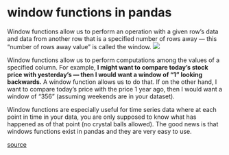 # window functions in pandas

Window functions allow us to perform an operation with a given row’s data and data from another row that is a specified number of rows away — this “number of rows away value” is called the window.
<img src="https://miro.medium.com/max/1400/1*WAnIuMQZB40HfqOt5dzxVw.jpeg">

Window functions allow us to perform computations among the values of a specified column. For example, **I might want to compare today’s stock price with yesterday’s — then I would want a window of “1” looking backwards.** A window function allows us to do that. If on the other hand, I want to compare today’s price with the price 1 year ago, then I would want a window of “356” (assuming weekends are in your dataset).

Window functions are especially useful for time series data where at each point in time in your data, you are only supposed to know what has happened as of that point (no crystal balls allowed). The good news is that windows functions exist in pandas and they are very easy to use.

[source](https://towardsdatascience.com/window-functions-in-pandas-eaece0421f7)
